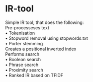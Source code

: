 # IR-tool

Simple IR tool, that does the following:  
Pre-processeses text  
• Tokenisation  
• Stopword removal using stopwords.txt  
• Porter stemming  
Creates a positional inverted index  
Performs search  
• Boolean search   
• Phrase search  
• Proximity search  
• Ranked IR based on TFIDF  
